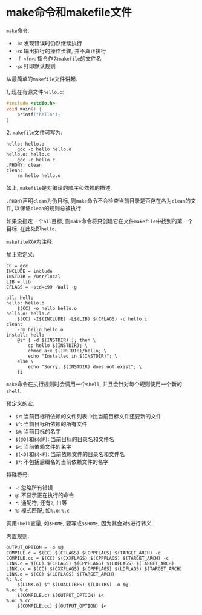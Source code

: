 # make命令和makefile文件

`make`命令:
- `-k`: 发现错误时仍然继续执行
- `-n`: 输出执行的操作步骤, 并不真正执行
- `-f <fn>`: 指令作为`makefile`的文件名
- `-p`: 打印默认规则

从最简单的`makefile`文件讲起.

1, 现在有源文件`hello.c`:
``` c
#include <stdio.h>
void main() {
    printf("hello");
}
```
2, `makefile`文件可写为:
```
hello: hello.o
    gcc -o hello hello.o
hello.o: hello.c
    gcc -c hello.c
.PHONY: clean
clean:
    rm hello hello.o
```

如上, `makefile`是对编译的顺序和依赖的描述.

`.PHONY`声明`clean`为伪目标, 则`make`命令不会检查当前目录是否存在名为`clean`的文件, 以保证`clean`的规则总被执行.

如果没指定一个`all`目标, 则`make`命令将只创建它在文件`makefile`中找到的第一个目标. 在此处即`hello`.

`makefile`以`#`为注释.

加上宏定义:
```
CC = gcc
INCLUDE = include
INSTDIR = /usr/local
LIB = lib
CFLAGS = -std=c99 -Wall -g

all: hello
hello: hello.o
    $(CC) -o hello hello.o
hello.o: hello.c
    $(CC) -I$(INCLUDE) -L$(LIB) $(CFLAGS) -c hello.c
clean:
    -rm hello hello.o
install: hello
    @if [ -d $(INSTDIR) ]; then \
        cp hello $(INSTDIR); \
        chmod a+x $(INSTDIR)/hello; \
        echo "Installed in $(INSTDIR)"; \
    else \
        echo "Sorry, $(INSTDIR) does not exist"; \
    fi
```

`make`命令在执行规则时会调用一个`shell`, 并且会针对每个规则使用一个新的`shell`.

预定义的宏:
- `$?`: 当前目标所依赖的文件列表中比当前目标文件还要新的文件
- `$^`: 当前目标所依赖的所有文件
- `$@`: 当前目标的名字
- `$(@D)`和`$(@F)`: 当前目标的目录名和文件名
- `$<`: 当前依赖文件的名字
- `$(<D)`和`$(<F)`: 当前依赖文件的目录名和文件名
- `$*`: 不包括后缀名的当前依赖文件的名字

特殊符号:
- `-`: 忽略所有错误
- `@`: 不显示正在执行的命令
- `*`: 通配符, 还有`?`, `[]`等
- `%`: 模式匹配, 如`%.o:%.c`

调用`shell`变量, 如`$HOME`, 要写成`$$HOME`, 因为其会对`$`进行转义.

内置规则:
``` make
OUTPUT_OPTION = -o $@
COMPILE.c = $(CC) $(CFLAGS) $(CPPFLAGS) $(TARGET_ARCH) -c
COMPILE.cc = $(CC) $(CXXFLAGS) $(CPPFLAGS) $(TARGET_ARCH) -c
LINK.c = $(CC) $(CFLAGS) $(CPPFLAGS) $(LDFLAGS) $(TARGET_ARCH)
LINK.cc = $(CC) $(CXXFLAGS) $(CPPFLAGS) $(LDFLAGS) $(TARGET_ARCH)
LINK.o = $(CC) $(LDFLAGS) $(TARGET_ARCH)
%: %.o
    $(LINK.o) $^ $(LOADLIBES) $(LDLIBS) -o $@
%.o: %.c
    $(COMPILE.c) $(OUTPUT_OPTION) $<
%.o: %.cc
    $(COMPILE.cc) $(OUTPUT_OPTION) $<
```
